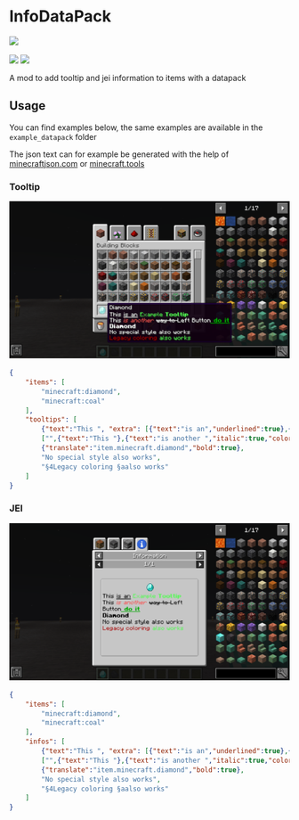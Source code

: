 # InfoDataPack
<a href="https://github.com/GoryMoon/InfoDataPack/actions/workflows/ci.yml"><img src="https://img.shields.io/github/workflow/status/GoryMoon/InfoDataPack/Java%20CI" /></a>

<a href="https://www.curseforge.com/minecraft/mc-mods/infodatapack"><img src="http://cf.way2muchnoise.eu/full_582464_downloads.svg" /></a>
<a href="https://www.curseforge.com/minecraft/mc-mods/infodatapack"><img src="http://cf.way2muchnoise.eu/versions/582464_all.svg" /></a>

A mod to add tooltip and jei information to items with a datapack

## Usage
You can find examples below, the same examples are available in the `example_datapack` folder

The json text can for example be generated with the help of [minecraftjson.com](https://minecraftjson.com) or [minecraft.tools](https://minecraft.tools/en/json_text.php)

### Tooltip
![Tooltip image](.github/images/tooltip.png)
```json
{
    "items": [
        "minecraft:diamond",
        "minecraft:coal"
    ],
    "tooltips": [
        {"text":"This ", "extra": [{"text":"is an","underlined":true},{"text":" Example ","color":"green"},{"text":"Tooltip","bold":true,"color":"green"}]},
        ["",{"text":"This "},{"text":"is another ","italic":true,"color":"red"},{"text":"way to ","strikethrough":true},{"keybind":"key.attack"},{"text":" do it","bold":true,"underlined":true,"color":"dark_green"}],
        {"translate":"item.minecraft.diamond","bold":true},
        "No special style also works",
        "§4Legacy coloring §aalso works"
    ]
}
```

### JEI
![Tooltip image](.github/images/jei_info.png)
```json
{
    "items": [
        "minecraft:diamond",
        "minecraft:coal"
    ],
    "infos": [
        {"text":"This ", "extra": [{"text":"is an","underlined":true},{"text":" Example ","color":"green"},{"text":"Tooltip","bold":true,"color":"green"}]},
        ["",{"text":"This "},{"text":"is another ","italic":true,"color":"red"},{"text":"way to ","strikethrough":true},{"keybind":"key.attack"},{"text":" do it","bold":true,"underlined":true,"color":"dark_green"}],
        {"translate":"item.minecraft.diamond","bold":true},
        "No special style also works",
        "§4Legacy coloring §aalso works"
    ]
}
```
